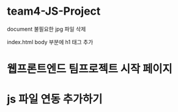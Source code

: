 # team4-JS-Project

document
 불필요한 jpg 파일 삭제

index.html
 body 부분에 h1 태그 추가 <h1> 웹프론트엔드 팀프로젝트 시작 페이지<h1>

 js 파일 연동 <script src=" " type="module"></script> 추가하기
